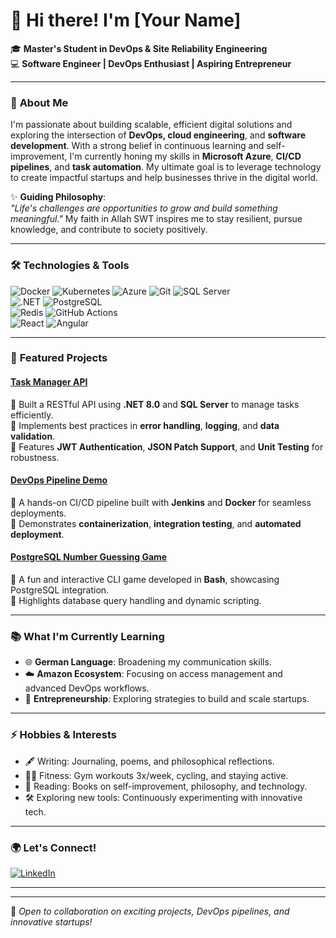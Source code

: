 # 👋 Hi there! I'm [Your Name]  

🎓 **Master's Student in DevOps & Site Reliability Engineering**  
💻 **Software Engineer | DevOps Enthusiast | Aspiring Entrepreneur**  

---

### 🚀 **About Me**

I'm passionate about building scalable, efficient digital solutions and exploring the intersection of **DevOps, cloud engineering**, and **software development**. With a strong belief in continuous learning and self-improvement, I'm currently honing my skills in **Microsoft Azure**, **CI/CD pipelines**, and **task automation**. My ultimate goal is to leverage technology to create impactful startups and help businesses thrive in the digital world.  

✨ **Guiding Philosophy**:  
_"Life's challenges are opportunities to grow and build something meaningful."_ My faith in Allah SWT inspires me to stay resilient, pursue knowledge, and contribute to society positively.

---

### 🛠️ **Technologies & Tools**  

![Docker](https://img.shields.io/badge/-Docker-2496ED?logo=docker&logoColor=white)
![Kubernetes](https://img.shields.io/badge/-Kubernetes-326CE5?logo=kubernetes&logoColor=white)
![Azure](https://img.shields.io/badge/-Azure-0078D4?logo=microsoft-azure&logoColor=white)
![Git](https://img.shields.io/badge/-Git-F05032?logo=git&logoColor=white)
![SQL Server](https://img.shields.io/badge/-SQL%20Server-CC2927?logo=microsoft-sql-server&logoColor=white)  
![.NET](https://img.shields.io/badge/-DotNET-512BD4?logo=.net&logoColor=white)
![PostgreSQL](https://img.shields.io/badge/-PostgreSQL-336791?logo=postgresql&logoColor=white)  
![Redis](https://img.shields.io/badge/-Redis-DC382D?logo=redis&logoColor=white)
![GitHub Actions](https://img.shields.io/badge/-GitHub%20Actions-2088FF?logo=github-actions&logoColor=white)  
![React](https://img.shields.io/badge/-React-61DAFB?logo=react&logoColor=white)
![Angular](https://img.shields.io/badge/-Angular-DD0031?logo=angular&logoColor=white)

---

### 🌟 **Featured Projects**

#### [Task Manager API](https://github.com/yourusername/task-manager-api)  
🔹 Built a RESTful API using **.NET 8.0** and **SQL Server** to manage tasks efficiently.  
🔹 Implements best practices in **error handling**, **logging**, and **data validation**.  
🔹 Features **JWT Authentication**, **JSON Patch Support**, and **Unit Testing** for robustness.  

#### [DevOps Pipeline Demo](https://github.com/yourusername/devops-pipeline)  
🔹 A hands-on CI/CD pipeline built with **Jenkins** and **Docker** for seamless deployments.  
🔹 Demonstrates **containerization**, **integration testing**, and **automated deployment**.  

#### [PostgreSQL Number Guessing Game](https://github.com/yourusername/number-guessing-game)  
🔹 A fun and interactive CLI game developed in **Bash**, showcasing PostgreSQL integration.  
🔹 Highlights database query handling and dynamic scripting.  

---

### 📚 **What I'm Currently Learning**  

- 🌐 **German Language**: Broadening my communication skills.  
- ☁️ **Amazon Ecosystem**: Focusing on access management and advanced DevOps workflows.  
- 📖 **Entrepreneurship**: Exploring strategies to build and scale startups.

---

### ⚡ **Hobbies & Interests**

- 🖋️ Writing: Journaling, poems, and philosophical reflections.  
- 🏋️‍♂️ Fitness: Gym workouts 3x/week, cycling, and staying active.  
- 📖 Reading: Books on self-improvement, philosophy, and technology.  
- 🛠️ Exploring new tools: Continuously experimenting with innovative tech.  

---

### 🌍 **Let's Connect!**

[![LinkedIn](https://img.shields.io/badge/-LinkedIn-0077B5?logo=linkedin&logoColor=white)](https://linkedin.com/in/yourusername)    

---
---

🤝 _Open to collaboration on exciting projects, DevOps pipelines, and innovative startups!_
